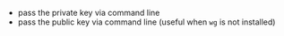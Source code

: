 * pass the private key via command line
* pass the public key via command line (useful when `wg` is not installed)
